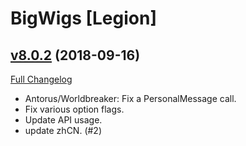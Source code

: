 # BigWigs [Legion]

## [v8.0.2](https://github.com/BigWigsMods/BigWigs_Legion/tree/v8.0.2) (2018-09-16)
[Full Changelog](https://github.com/BigWigsMods/BigWigs_Legion/compare/v8.0.1...v8.0.2)

- Antorus/Worldbreaker: Fix a PersonalMessage call.  
- Fix various option flags.  
- Update API usage.  
- update zhCN. (#2)  
